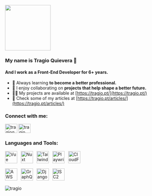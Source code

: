 <img height="150" src="https://tragio.pt/assets/images/logo.png"/>

<h3>My name is Tragio Quievera 👋</h3>
<h4>And I work as a Front-End Developer for 6+ years.</h4>

- 🌱 Always learning **to become a better professional.**
- 👯 I enjoy collaborating on **projects that help shape a better future.**
- 👨‍💻 My projects are available at [https://tragio.pt/](https://tragio.pt/)
- 📝 Check some of my articles at [https://tragio.pt/articles/](https://tragio.pt/articles/)

<h3 align="left">Connect with me:</h3>
<p align="left">
<a href="https://twitter.com/tragioquievera" target="blank"><img align="center" src="https://raw.githubusercontent.com/rahuldkjain/github-profile-readme-generator/master/src/images/icons/Social/twitter.svg" alt="tragioquievera" height="30" width="40" /></a>
<a href="https://linkedin.com/in/tragio" target="blank"><img align="center" src="https://raw.githubusercontent.com/rahuldkjain/github-profile-readme-generator/master/src/images/icons/Social/linked-in-alt.svg" alt="tragio" height="30" width="40" /></a>
</p>


<h3 align="left">Languages and Tools:</h3>
<p align="left">
<img src="https://tragio.pt/assets/brands/vue.svg" alt="Vue" width="40" height="40" style="margin-right: 8px;"/>&nbsp;<img src="https://tragio.pt/assets/brands/nuxt.svg" alt="Nuxt" width="40" height="40" style="margin-right: 8px;"/>&nbsp;<img src="https://tragio.pt/assets/brands/tailwind.svg" alt="Tailwind" width="40" height="40" style="margin-right: 8px;"/>&nbsp;<img src="https://tragio.pt/assets/brands/playwright.svg" alt="Playwright" width="40" height="40" style="margin-right: 8px;"/>&nbsp;<img src="https://tragio.pt/assets/brands/cloudflare.svg" alt="CloudFlare" width="40" height="40" style="margin-right: 8px;"/>
</p>
<p align="left">
<img src="https://tragio.pt/assets/brands/aws.svg" alt="AWS" width="40" height="40" style="margin-right: 8px;"/>&nbsp;<img src="https://tragio.pt/assets/brands/graphql.svg" alt="GraphQL" width="40" height="40" style="margin-right: 8px;"/>&nbsp;<img src="https://tragio.pt/assets/brands/django.svg" alt="Django" width="40" height="40" style="margin-right: 8px;"/>&nbsp;<img src="https://tragio.pt/assets/brands/isc2.svg" alt="ISC2" width="40" height="40" style="margin-right: 8px;"/>
</p>




<p><img align="center" src="https://github-readme-streak-stats.herokuapp.com/?user=tragio&" alt="tragio" /></p>

